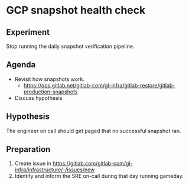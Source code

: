 # GCP snapshot health check

## Experiment

Stop running the daily snapshot verification pipeline.

## Agenda

- Revisit how snapshots work.
    - https://ops.gitlab.net/gitlab-com/gl-infra/gitlab-restore/gitlab-production-snapshots
- Discuss hypothesis

## Hypothesis

The engineer on call should get paged that no successful snapshot ran.

## Preparation

1. Create issue in https://gitlab.com/gitlab-com/gl-infra/infrastructure/-/issues/new
1. Identify and inform the SRE on-call during that day running gameday.

